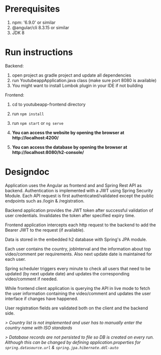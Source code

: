 # Prerequisites
1) npm: '6.9.0'  or similar
2) @angular/cli 8.3.15   or similar
3) JDK 8

# Run instructions
Backend:

1) open project as gradle project and update all dependencies
2) run YoutubeappApplication.java class  (make sure port 8080 is available)
3) You might want to install Lombok plugin in your IDE if not building

Frontend:

1) cd to youtubeapp-frontend directory
2) run `npm install`
3) run `npm start` or `ng serve`

1) **You can access the website by opening the browser at http://localhost:4200/**
2) **You can access the database by opening the browser at http://localhost:8080/h2-console/**


# Designdoc

Application uses the Angular as frontend and and Spring Rest API as backend. Authentication is implemented with a JWT using Spring Security Module. Each API request is first authenticated/validated except the public endpoints such as /login & /registration.

Backend application provides the JWT token after successful validation of user credentials. Invalidates the token after specified expiry time.

Frontend application intercepts each http request to the backend to add the Bearer JWT to the request (if available).

Data is stored in the embedded h2 database with Spring's JPA module.

Each user contains the country, jobInterval and the information about top video/comment per requirements. Also next update date is maintained for each user.

Spring scheduler triggers every minute to check all users that need to be updated (by next update date) and updates the corresponding video/comment if needed.

While frontend client application is querying the API in live mode to fetch the user information containing the video/comment and updates the user interface if changes have happened.

User registration fields are validated both on the client and the backend side.

*> Country list is not implemented and user has to manually enter the country name with ISO standards*

*> Database records are not persisted to file so DB is created on every run. Although this can be changed by defining application.properties for `spring.datasource.url` & `spring.jpa.hibernate.ddl-auto`*
